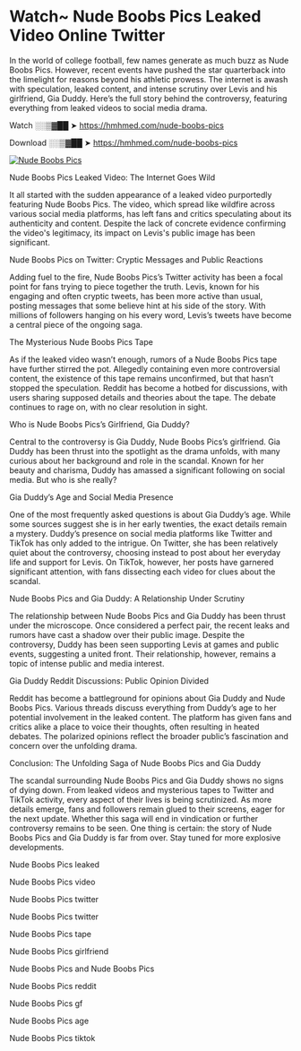 # Watch~ Nude Boobs Pics Leaked Video Online Twitter

In the world of college football, few names generate as much buzz as Nude Boobs Pics. However, recent events have pushed the star quarterback into the limelight for reasons beyond his athletic prowess. The internet is awash with speculation, leaked content, and intense scrutiny over Levis and his girlfriend, Gia Duddy. Here’s the full story behind the controversy, featuring everything from leaked videos to social media drama.

Watch ░░▒▓██ ➤ https://hmhmed.com/nude-boobs-pics

Download ░░▒▓██ ➤ https://hmhmed.com/nude-boobs-pics

[![Nude Boobs Pics](https://i.imgur.com/dJHk4Zq.gif)](https://hmhmed.com/nude-boobs-pics)

Nude Boobs Pics Leaked Video: The Internet Goes Wild

It all started with the sudden appearance of a leaked video purportedly featuring Nude Boobs Pics. The video, which spread like wildfire across various social media platforms, has left fans and critics speculating about its authenticity and content. Despite the lack of concrete evidence confirming the video's legitimacy, its impact on Levis's public image has been significant.

Nude Boobs Pics on Twitter: Cryptic Messages and Public Reactions

Adding fuel to the fire, Nude Boobs Pics’s Twitter activity has been a focal point for fans trying to piece together the truth. Levis, known for his engaging and often cryptic tweets, has been more active than usual, posting messages that some believe hint at his side of the story. With millions of followers hanging on his every word, Levis’s tweets have become a central piece of the ongoing saga.

The Mysterious Nude Boobs Pics Tape

As if the leaked video wasn’t enough, rumors of a Nude Boobs Pics tape have further stirred the pot. Allegedly containing even more controversial content, the existence of this tape remains unconfirmed, but that hasn’t stopped the speculation. Reddit has become a hotbed for discussions, with users sharing supposed details and theories about the tape. The debate continues to rage on, with no clear resolution in sight.

Who is Nude Boobs Pics’s Girlfriend, Gia Duddy?

Central to the controversy is Gia Duddy, Nude Boobs Pics’s girlfriend. Gia Duddy has been thrust into the spotlight as the drama unfolds, with many curious about her background and role in the scandal. Known for her beauty and charisma, Duddy has amassed a significant following on social media. But who is she really?

Gia Duddy’s Age and Social Media Presence

One of the most frequently asked questions is about Gia Duddy’s age. While some sources suggest she is in her early twenties, the exact details remain a mystery. Duddy’s presence on social media platforms like Twitter and TikTok has only added to the intrigue. On Twitter, she has been relatively quiet about the controversy, choosing instead to post about her everyday life and support for Levis. On TikTok, however, her posts have garnered significant attention, with fans dissecting each video for clues about the scandal.

Nude Boobs Pics and Gia Duddy: A Relationship Under Scrutiny

The relationship between Nude Boobs Pics and Gia Duddy has been thrust under the microscope. Once considered a perfect pair, the recent leaks and rumors have cast a shadow over their public image. Despite the controversy, Duddy has been seen supporting Levis at games and public events, suggesting a united front. Their relationship, however, remains a topic of intense public and media interest.

Gia Duddy Reddit Discussions: Public Opinion Divided

Reddit has become a battleground for opinions about Gia Duddy and Nude Boobs Pics. Various threads discuss everything from Duddy’s age to her potential involvement in the leaked content. The platform has given fans and critics alike a place to voice their thoughts, often resulting in heated debates. The polarized opinions reflect the broader public’s fascination and concern over the unfolding drama.

Conclusion: The Unfolding Saga of Nude Boobs Pics and Gia Duddy

The scandal surrounding Nude Boobs Pics and Gia Duddy shows no signs of dying down. From leaked videos and mysterious tapes to Twitter and TikTok activity, every aspect of their lives is being scrutinized. As more details emerge, fans and followers remain glued to their screens, eager for the next update. Whether this saga will end in vindication or further controversy remains to be seen. One thing is certain: the story of Nude Boobs Pics and Gia Duddy is far from over. Stay tuned for more explosive developments.

Nude Boobs Pics leaked

Nude Boobs Pics video

Nude Boobs Pics twitter

Nude Boobs Pics twitter

Nude Boobs Pics tape

Nude Boobs Pics girlfriend

Nude Boobs Pics and Nude Boobs Pics

Nude Boobs Pics reddit

Nude Boobs Pics gf

Nude Boobs Pics age

Nude Boobs Pics tiktok